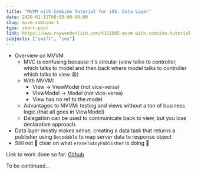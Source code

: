 ```yaml
---
title: "MVVM with Combine Tutorial for iOS: Data Layer"
date: 2020-01-13T00:00:00-00:00
slug: mvvm-combine-1
type: short-post
link: https://www.raywenderlich.com/4161005-mvvm-with-combine-tutorial-for-ios
subjects: ["swift", "ios"]
---
```


* Overview on MVVM
    * MVC is confusing because it's circular (view talks to controller, which talks to model and then back where model talks to controller which talks to view 😩)
    * With MVVM:
        * View -> ViewModel (not vice-versa)
        * ViewModel -> Model (not vice-versa)
        * View has no ref to the model
    * Advantages to MVVM: testing and views without a ton of business logic (that all goes in ViewModel)
    * Delegation can be used to communicate back to view, but you lose declarative approach.
* Data layer mostly makes sense, creating a data task that returns a publisher using `Decodable` to map server data to response object
* Still not 💯 clear on what `eraseToAnyPublisher` is doing 🤔

Link to work done so far: [Github](https://github.com/help-debug-examples/RWTutorial-CombineWeatherApp/tree/part1-datalayer)

To be continued...
